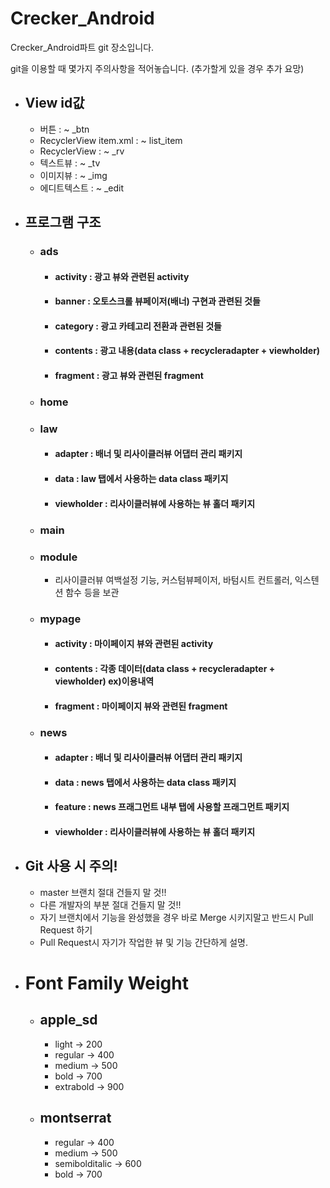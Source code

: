 # Crecker_Android
Crecker_Android파트 git 장소입니다.

git을 이용할 때 몇가지 주의사항을 적어놓습니다. (추가할게 있을 경우 추가 요망)

* ## View id값
	* 버튼 : ~ _btn
	* RecyclerView item.xml : ~ list_item
	* RecyclerView : ~ _rv
	* 텍스트뷰 : ~ _tv
	* 이미지뷰 : ~ _img
	* 에디트텍스트 : ~ _edit
	
* ## 프로그램 구조
	* ### ads
		* #### activity : 광고 뷰와 관련된 activity
		* #### banner : 오토스크롤 뷰페이저(배너) 구현과 관련된 것들
		* #### category : 광고 카테고리 전환과 관련된 것들
		* #### contents : 광고 내용(data class + recycleradapter + viewholder)
		* #### fragment : 광고 뷰와 관련된 fragment
	* ### home
	* ### law
		* #### adapter : 배너 및 리사이클러뷰 어댑터 관리 패키지
		* #### data : law 탭에서 사용하는 data class 패키지
		* #### viewholder : 리사이클러뷰에 사용하는 뷰 홀더 패키지
	* ### main
	* ### module
		- 리사이클러뷰 여백설정 기능, 커스텀뷰페이저, 바텀시트 컨트롤러, 익스텐션 함수 등을 보관
	* ### mypage
		* #### activity : 마이페이지 뷰와 관련된 activity
		* #### contents : 각종 데이터(data class + recycleradapter + viewholder) ex)이용내역
		* #### fragment : 마이페이지 뷰와 관련된 fragment
	* ### news
		* #### adapter : 배너 및 리사이클러뷰 어댑터 관리 패키지
		* #### data : news 탭에서 사용하는 data class 패키지
		* #### feature : news 프래그먼트 내부 탭에 사용할 프래그먼트 패키지
		* #### viewholder : 리사이클러뷰에 사용하는 뷰 홀더 패키지
	
* ## Git 사용 시 주의!
	* master 브랜치 절대 건들지 말 것!!
	* 다른 개발자의 부분 절대 건들지 말 것!!
	* 자기 브랜치에서 기능을 완성했을 경우 바로 Merge 시키지말고
	   반드시 Pull Request 하기
	* Pull Request시 자기가 작업한 뷰 및 기능 간단하게 설명.
	
	
	
* # Font Family Weight
	* ## apple_sd
		* light -> 200
		* regular -> 400
		* medium -> 500
		* bold -> 700
		* extrabold -> 900
	* ## montserrat
		* regular -> 400
		* medium -> 500
		* semibolditalic -> 600
		* bold -> 700
